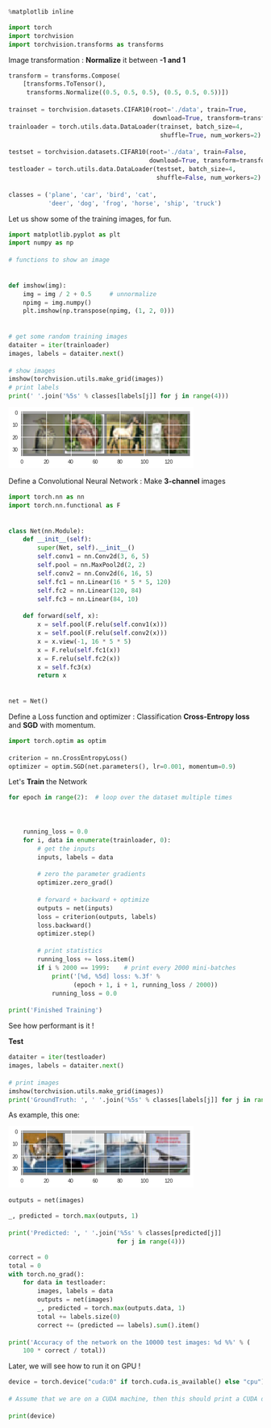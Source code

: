 ```python
%matplotlib inline
```


```python
import torch
import torchvision
import torchvision.transforms as transforms


```

Image transformation : **Normalize** it between **-1 and 1**



```python
transform = transforms.Compose(
    [transforms.ToTensor(),
     transforms.Normalize((0.5, 0.5, 0.5), (0.5, 0.5, 0.5))])

trainset = torchvision.datasets.CIFAR10(root='./data', train=True,
                                        download=True, transform=transform)
trainloader = torch.utils.data.DataLoader(trainset, batch_size=4,
                                          shuffle=True, num_workers=2)

testset = torchvision.datasets.CIFAR10(root='./data', train=False,
                                       download=True, transform=transform)
testloader = torch.utils.data.DataLoader(testset, batch_size=4,
                                         shuffle=False, num_workers=2)

classes = ('plane', 'car', 'bird', 'cat',
           'deer', 'dog', 'frog', 'horse', 'ship', 'truck')
```
 

Let us show some of the training images, for fun.



```python
import matplotlib.pyplot as plt
import numpy as np

# functions to show an image


def imshow(img):
    img = img / 2 + 0.5     # unnormalize
    npimg = img.numpy()
    plt.imshow(np.transpose(npimg, (1, 2, 0)))


# get some random training images
dataiter = iter(trainloader)
images, labels = dataiter.next()

# show images
imshow(torchvision.utils.make_grid(images))
# print labels
print(' '.join('%5s' % classes[labels[j]] for j in range(4)))
```


![png](/images/output_5_1.png)


Define a Convolutional Neural Network : Make **3-channel** images 


```python
import torch.nn as nn
import torch.nn.functional as F


class Net(nn.Module):
    def __init__(self):
        super(Net, self).__init__()
        self.conv1 = nn.Conv2d(3, 6, 5)
        self.pool = nn.MaxPool2d(2, 2)
        self.conv2 = nn.Conv2d(6, 16, 5)
        self.fc1 = nn.Linear(16 * 5 * 5, 120)
        self.fc2 = nn.Linear(120, 84)
        self.fc3 = nn.Linear(84, 10)

    def forward(self, x):
        x = self.pool(F.relu(self.conv1(x)))
        x = self.pool(F.relu(self.conv2(x)))
        x = x.view(-1, 16 * 5 * 5)
        x = F.relu(self.fc1(x))
        x = F.relu(self.fc2(x))
        x = self.fc3(x)
        return x


net = Net()

```

Define a Loss function and optimizer : Classification **Cross-Entropy loss** and **SGD** with momentum.



```python
import torch.optim as optim

criterion = nn.CrossEntropyLoss()
optimizer = optim.SGD(net.parameters(), lr=0.001, momentum=0.9)
```

Let's **Train** the Network


```python
for epoch in range(2):  # loop over the dataset multiple times

  
    
    running_loss = 0.0
    for i, data in enumerate(trainloader, 0):
        # get the inputs
        inputs, labels = data

        # zero the parameter gradients
        optimizer.zero_grad()

        # forward + backward + optimize
        outputs = net(inputs)
        loss = criterion(outputs, labels)
        loss.backward()
        optimizer.step()

        # print statistics
        running_loss += loss.item()
        if i % 2000 == 1999:    # print every 2000 mini-batches
            print('[%d, %5d] loss: %.3f' %
                  (epoch + 1, i + 1, running_loss / 2000))
            running_loss = 0.0

print('Finished Training')
```

See how performant is it !

**Test**


```python
dataiter = iter(testloader)
images, labels = dataiter.next()

# print images
imshow(torchvision.utils.make_grid(images))
print('GroundTruth: ', ' '.join('%5s' % classes[labels[j]] for j in range(4)))
```    

As example, this one:


![png](/images/output_13_1.png)



```python
outputs = net(images)
```


```python
_, predicted = torch.max(outputs, 1)

print('Predicted: ', ' '.join('%5s' % classes[predicted[j]]
                              for j in range(4)))
```
    


```python
correct = 0
total = 0
with torch.no_grad():
    for data in testloader:
        images, labels = data
        outputs = net(images)
        _, predicted = torch.max(outputs.data, 1)
        total += labels.size(0)
        correct += (predicted == labels).sum().item()

print('Accuracy of the network on the 10000 test images: %d %%' % (
    100 * correct / total))
```    

Later, we will see how to run it on GPU !


```python
device = torch.device("cuda:0" if torch.cuda.is_available() else "cpu")

# Assume that we are on a CUDA machine, then this should print a CUDA device:

print(device)
```

    
